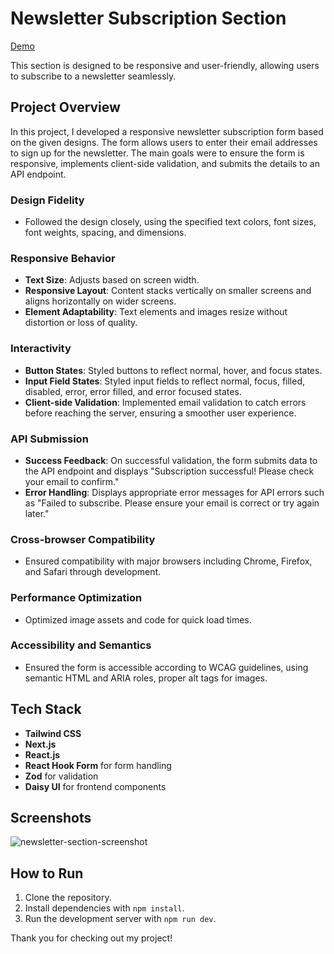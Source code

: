 # Newsletter Subscription Section

[Demo](https://newsletter-section-topaz.vercel.app/)

This section is designed to be responsive and user-friendly,
allowing users to subscribe to a newsletter seamlessly.

## Project Overview

In this project, I developed a responsive newsletter subscription form based on the given designs. The form allows users to enter their email addresses to sign up for the newsletter. The main goals were to ensure the form is responsive, implements client-side validation, and submits the details to an API endpoint.

### Design Fidelity

- Followed the design closely, using the specified text colors, font sizes, font weights, spacing, and dimensions.

### Responsive Behavior

- **Text Size**: Adjusts based on screen width.
- **Responsive Layout**: Content stacks vertically on smaller screens and aligns horizontally on wider screens.
- **Element Adaptability**: Text elements and images resize without distortion or loss of quality.

### Interactivity

- **Button States**: Styled buttons to reflect normal, hover, and focus states.
- **Input Field States**: Styled input fields to reflect normal, focus, filled, disabled, error, error filled, and error focused states.
- **Client-side Validation**: Implemented email validation to catch errors before reaching the server, ensuring a smoother user experience.

### API Submission

- **Success Feedback**: On successful validation, the form submits data to the API endpoint and displays "Subscription successful! Please check your email to confirm."
- **Error Handling**: Displays appropriate error messages for API errors such as "Failed to subscribe. Please ensure your email is correct or try again later."

### Cross-browser Compatibility

- Ensured compatibility with major browsers including Chrome, Firefox, and Safari through development.

### Performance Optimization

- Optimized image assets and code for quick load times.

### Accessibility and Semantics

- Ensured the form is accessible according to WCAG guidelines, using semantic HTML and ARIA roles, proper alt tags for images.

## Tech Stack

- **Tailwind CSS**
- **Next.js**
- **React.js**
- **React Hook Form** for form handling
- **Zod** for validation
- **Daisy UI** for frontend components

## Screenshots

![newsletter-section-screenshot](https://github.com/user-attachments/assets/36f3ae97-4e09-4517-80aa-c79f5f102772)


## How to Run

1. Clone the repository.
2. Install dependencies with `npm install`.
3. Run the development server with `npm run dev`.

Thank you for checking out my project!
